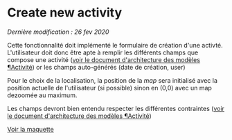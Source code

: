 # Create new activity
*Dernière modification : 26 fev 2020*

Cette fonctionnalité doit implémenté le formulaire de création d'une activté. L'utilisateur doit donc être apte à remplir les différents champs que compose une activité ([voir le document d'architecture des modèles ¶Activité](archi_models.md)) or les champs auto-générés (date de création, user)

Pour le choix de la localisation, la position de la *map* sera initialisé avec la position actuelle de l'utilisateur (si possible) sinon en (0,0) avec un map dezoomée au maximum.

Les champs devront bien entendu respecter les différentes contraintes ([voir le document d'architecture des modèles ¶Activité](archi_models.md))

[Voir la maquette](mockup/mockup.png)
